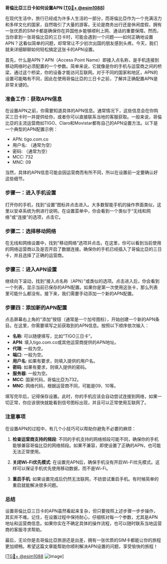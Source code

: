 **哥倫比亞三日卡如何设置APN [[TG💪+ @esim1088](https://t.me/s/esim1088)]**

在现代生活中，旅行已经成为许多人生活的一部分，而哥倫比亞作为一个充满活力和多样文化的国家，自然吸引了大量的游客。无论是商务出行还是休闲度假，拥有一张优质的SIM卡都是确保你在异国他乡能够顺利上网、通话的重要保障。然而，当你拿到一张哥倫比亞的三日卡时，可能会遇到一个问题——如何正确地设置APN？这看似简单的问题，却常常让不少初次出国的朋友感到头疼。今天，我们就来详细聊聊如何轻松搞定这张卡的APN设置。

首先，什么是APN？APN（Access Point Name）即接入点名称，是手机连接到移动网络时必须配置的一个参数。简单来说，它就像是你的手机与运营商之间的桥梁，通过这个桥梁，你的设备才能访问互联网。对于不同的国家和地区，APN的设置可能略有不同，因此在使用哥倫比亞的三日卡之前，了解并正确配置APN是非常关键的。

### **准备工作：获取APN信息**

在设置APN之前，你需要知道具体的APN信息。通常情况下，这些信息会在你购买三日卡时一并提供给你，或者你可以直接联系当地的客服获取。一般来说，哥倫比亞的主流运营商如TIGO、Claro和Movistar都有自己的APN设置方法。以下是一个典型的APN配置示例：

- APN: tigo.com.co  
- 用户名: （通常为空）  
- 密码: （通常为空）  
- MCC: 732  
- MNC: 09  

当然，具体的APN信息可能会因运营商而有所不同，所以在设置前一定要确认好这些细节。

### **步骤一：进入手机设置**

打开你的手机，找到“设置”图标并点击进入。大多数智能手机的操作界面类似，这里以安卓系统为例进行说明。在设置菜单中，你会看到一个类似于“无线和网络”或“连接”的选项，点击它。

### **步骤二：选择移动网络**

在无线和网络设置中，找到“移动网络”选项并点击。在这里，你可以看到当前使用的网络运营商以及是否开启了数据连接。确保你的手机已经插入了哥倫比亞的三日卡，并且选择了正确的运营商。

### **步骤三：进入APN设置**

继续向下滚动，找到“接入点名称（APN）”或类似的选项。点击进入后，你会看到一个列表，显示当前已保存的APN配置。如果你是第一次使用这张卡，那么列表里可能什么都没有。接下来，我们需要手动添加一个新的APN配置。

### **步骤四：添加新的APN配置**

点击屏幕右上角的“添加”按钮（通常是一个加号图标），开始创建一个新的APN条目。在这里，你需要填写之前获取到的APN信息。按照以下顺序依次输入：

- **名称**: 可以随便填写，比如“TIGO三日卡”。
- **APN**: 填入tigo.com.co或其他运营商提供的APN地址。
- **代理**: 一般为空。
- **端口**: 一般为空。
- **用户名**: 如果有要求，则填入提供的用户名。
- **密码**: 如果有要求，则填入提供的密码。
- **服务器**: 一般为空。
- **MCC**: 国家代码，哥倫比亞为732。
- **MNC**: 网络代码，根据运营商不同，可能是09、10等。

填写完毕后，记得保存设置。此时，你的手机应该会自动尝试连接到网络，如果一切正常，你应该很快就能看到信号图标出现，并且可以正常使用互联网了。

### **注意事项**

在设置APN的过程中，有几个小技巧可以帮助你避免不必要的麻烦：

1. **检查运营商支持的频段**: 不同的手机支持的网络频段可能不同，确保你的手机能够兼容哥倫比亞的网络频段。如果不兼容，即使设置了正确的APN，也可能无法正常使用。

2. **关闭Wi-Fi优先模式**: 在设置完APN后，确保手机没有开启Wi-Fi优先模式。这样可以保证手机优先使用移动数据，而不是Wi-Fi。

3. **重启手机**: 如果设置完成后仍然无法联网，不妨尝试重启手机。有时候简单的重启就能解决很多问题。

### **总结**

设置哥倫比亞三日卡的APN虽然看起来复杂，但只要按照上述步骤一步步操作，其实并不难。记住，在设置过程中保持耐心，仔细核对每一个参数，尤其是APN地址和运营商信息。如果你实在不确定具体的操作流程，也可以随时联系当地运营商的客服寻求帮助。

最后，无论你是去哥倫比亞旅游还是出差，拥有一张优质的SIM卡都能让你的旅程更加顺畅。希望这篇文章能帮助你顺利解决APN设置的问题，享受愉快的旅程！

[[TG💪+ @esim1088](https://t.me/s/esim1088) ![Image](https://i.postimg.cc/4NQfJmqS/Snipaste-2025-05-13-00-14-12.png)]